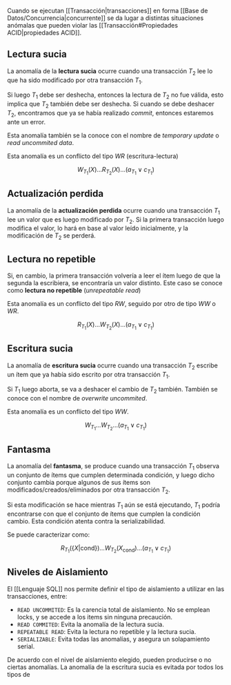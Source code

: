 Cuando se ejecutan [[Transacción|transacciones]] en forma [[Base de Datos/Concurrencia|concurrente]] se da lugar a distintas situaciones anómalas que pueden violar las [[Transacción#Propiedades ACID|propiedades ACID]].

## Lectura sucia

La anomalía de la **lectura sucia** ocurre cuando una transacción $T_2$ lee lo que ha sido modificado por otra transacción $T_1$.

Si luego $T_1$ debe ser deshecha, entonces la lectura de $T_2$ no fue válida, esto implica que $T_2$ también debe ser deshecha. Si cuando se debe deshacer $T_2$, encontramos que ya se había realizado *commit*, entonces estaremos ante un error.

Esta anomalía también se la conoce con el nombre de *temporary update* o *read uncommited data*.

Esta anomalía es un conflicto del tipo $WR$ (escritura-lectura)

$$
W_{T_1}(X)\dots R_{T_2}(X)\dots (a_{T_1} \lor c_{T_1})
$$

## Actualización perdida

La anomalía de la **actualización perdida** ocurre cuando una transacción $T_1$ lee un valor que es luego modificado por $T_2$. Si la primera transacción luego modifica el valor, lo hará en base al valor leído inicialmente, y la modificación de $T_2$ se perderá.

## Lectura no repetible

Si, en cambio, la primera transacción volvería a leer el ítem luego de que la segunda la escribiera, se encontraría un valor distinto. Este caso se conoce como **lectura no repetible** (*unrepeatable read*)

Esta anomalía es un conflicto del tipo $RW$, seguido por otro de tipo $WW$ o $WR$.

$$
R_{T_1}(X)\dots W_{T_2}(X)\dots(a_{T_1} \lor c_{T_1})
$$

## Escritura sucia

La anomalía de **escritura sucia** ocurre cuando una transacción $T_2$ escribe un ítem que ya había sido escrito por otra transacción $T_1$.

Si $T_1$ luego aborta, se va a deshacer el cambio de $T_2$ también. También se conoce con el nombre de *overwrite uncommited*.

Esta anomalía es un conflicto del tipo $WW$.

$$
W_{T_1}\dots W_{T_2}\dots (a_{T_1} \lor c_{T_1})
$$

## Fantasma

La anomalía del **fantasma**, se produce cuando una transacción $T_1$ observa un conjunto de ítems que cumplen determinada condición, y luego dicho conjunto cambia porque algunos de sus ítems son modificados/creados/eliminados por otra transacción $T_2$.

Si esta modificación se hace mientras $T_1$ aún se está ejecutando, $T_1$ podría encontrarse con que el conjunto de ítems que cumplen la condición cambio. Esta condición atenta contra la serializabilidad.

Se puede caracterizar como:

$$
R_{T_1}(\{X|\text{cond}\})\dots W_{T_2}(X_\text{cond})\dots(a_{T_1} \lor c_{T_1})
$$

## Niveles de Aislamiento

El [[Lenguaje SQL]] nos permite definir el tipo de aislamiento a utilizar en las transacciones, entre:

- `READ UNCOMMITED`: Es la carencia total de aislamiento. No se emplean locks, y se accede a los items sin ninguna precaución.
- `READ COMMITED`: Evita la anomalía de la lectura sucia.
- `REPEATABLE READ`: Evita la lectura no repetible y la lectura sucia.
- `SERIALIZABLE`: Evita todas las anomalías, y asegura un solapamiento serial.

De acuerdo con el nivel de aislamiento elegido, pueden producirse o no ciertas anomalías. La anomalía de la escritura sucia es evitada por todos los tipos de 
